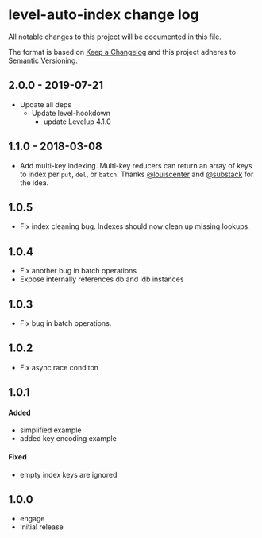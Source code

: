 # level-auto-index change log

All notable changes to this project will be documented in this file.

The format is based on [Keep a Changelog](http://keepachangelog.com/)
and this project adheres to [Semantic Versioning](http://semver.org/).

## 2.0.0 - 2019-07-21

* Update all deps
  * Update level-hookdown
    * update Levelup 4.1.0

## 1.1.0 - 2018-03-08

* Add multi-key indexing.  Multi-key reducers can return an array of keys to index per `put`, `del`, or `batch`. Thanks [@louiscenter](https://github.com/louiscenter) and [@substack](https://github.com/substack) for the idea.

## 1.0.5

* Fix index cleaning bug.  Indexes should now clean up missing lookups.

## 1.0.4

* Fix another bug in batch operations
* Expose internally references db and idb instances

## 1.0.3

* Fix bug in batch operations.

## 1.0.2

* Fix async race conditon

## 1.0.1

#### Added

* simplified example
* added key encoding example

#### Fixed

* empty index keys are ignored

## 1.0.0

* engage
* Initial release
